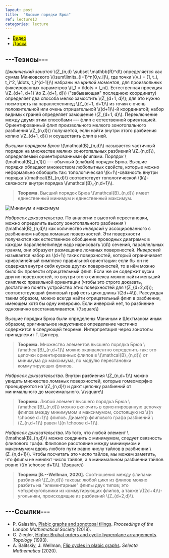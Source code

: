 ```yaml
---
layout: post
title:  "Высшие порядки Брюа"
ref: lecture13
categories: lecture
---
```


+ [<mark>Видео</mark>](https://drive.google.com/file/d/1B7l41Kdr_V-ayuOAdz4Cp0dgpEv3YE_u/view?usp=sharing)
+ [<mark>Доска</mark>]({{site.baseurl}}/whiteboard/lec13.pdf)


## ---Тезисы---

_Циклический зонотоп_ \\(Z_{n,d} \subset \mathbb{R}^d\\) определяется как сумма Минковского \\(\sum\limits_{i=1}^n[0,v_i]\\), где точки \\(v_i = (1, t_i, t_i^2, \ldots, t_i^{d-1})\\) набраны на _кривой моментов_, для произвольных фиксированных параметров \\(t_1 < \ldots < t_n\\). Естественная проекция \\(Z_{d+1, d+1} \to Z_{d+1, d}\\) ("забывающая" последнюю координату) определяет два способа мелко замостить \\(Z_{d+1, d}\\); для это нужно посмотреть на параллелепипед \\(Z_{d+1, d+1}\\) из точки с очень положительной или очень отрицательной \\((d+1)\\)-й координатой; набор видимых граней определяет замощение \\(Z_{d+1, d}\\). Переключение между двумя этим способами --- флип с естественной ориентацией. Ориентированный флип произвольного мелкого зонотопального разбиения \\(Z_{n,d}\\) получается, если найти внутри этого разбиения копию \\(Z_{d+1, d}\\) и осуществить флип в ней.

_Высшим порядком Брюа_ \\(\mathcal{B}\_{n,d}\\) называется частичный порядок на множестве мелких зонотопальных разбиений \\(Z_{n,d}\\), определяемый ориентированными флипами. Порядок \\(\mathcal{B}\_{n,1}\\) --- обычный (слабый) порядок Брюа. Высшие порядки обладают множеством любопытных свойств, которые можно неформально обобщить так: топологическая \\(k+1\\)-связность внутри порядка \\(\mathcal{B}\_{n,d}\\) соответствует топологической \\(k\\)-связности внутри порядка \\(\mathcal{B}\_{n,d+1}\\).

> **Теорема.** Высший порядок Брюа \\(\mathcal{B}_{n,d}\\) имеет единственный минимум и единственный максимум. 

![Минимум и максимум]({{site.baseurl}}/pics/bruhat.jpg "Рисунок: E. Bullock, K. Gravel")

_Набросок доказательства._
По аналогии с высотой перестановки, можно определить высоту зонотопального разбиения \\(\mathcal{B}\_{n,d}\\) как количество _инверсий_ у ассоцированного с разбиением набора ломаных поверхностей. Эти поверхности получаются как естественное обобщение проводных диаграмм: в каждом параллелепипеде надо нарисовать \\(d\\) сечений, параллельных граням, они образуют размещение ломаных поверхностей. _Инверсией_ называется набор из \\(d+1\\) таких поверхностей, который ограничивает криволинейный симплекс правильной ориентации: если бы он не содержал внутри себя кусков других поверхностей, то в нём можно было бы провести отрицательный флип. Если же он содержит куски других поверхностей, то внутри этого сиплекса можно найти меньший симплекс правильной ориентации (чтобы это строго доказать, достаточно понять устройство этих поверхностей для \\(Z_{d+2,d}\\); соответствующий флиповый граф есть цикл длины \\(2d+4\\)). Рассуждая таким образом, можно всегда найти отрицательный флип в разбиении, имеющем хотя бы одну инверсию. Если инверсий нет, то разбиение однозначно восстанавливается. 
\\(\square\\)

Высшие порядки Брюа были определены Маниным и Шехтманом иным образом; оригинальное индуктивное определение частично содержится в следующей теореме. Интерпретация через зонотопы принадлежит Г. Циглеру.

> **Теорема.** Множество элементов высшего порядка Брюа \\(\mathcal{B}\_{n,d+1}\\) можно эквивалентно определить так: это цепочки ориентированных флипов в \\(\mathcal{B}\_{n,d}\\) от минимума до максимума, по модулю перестановки коммутирующих флипов.

_Набросок доказательства._
Внутри разбиения \\(Z_{n,d+1}\\) можно увидеть множество ломаных поверхностей, которые гомеоморфно проецируются на \\(Z_{n,d}\\) и дают цепочку разбиений от минимального до максимального.
\\(\square\\)

> **Теорема.** Любой элемент высшего порядка Брюа \\(\mathcal{B}\_{n,d}\\) можно включить в ориентированную цепочку флипов между минимумом и максимумом, состоящую из \\({n \choose d+1}\\) флипов. Диаметр флипового графа разбиений \\(Z_{n,d+1}\\) равен \\({n \choose d+1}\\).

_Набросок доказательства._
Из того, что любой элемент \\(\mathcal{B}\_{n,d}\\) можно соединить с минимумом, следует связность флипового графа.
Флиповое расстояние между минимумом и максимумом вдоль любого пути равно числу тайлов в разбиении \\(Z_{n,d+1}\\). Чтобы посчитать это число тайлов, мы можем заметить, что флипы не меняют число тайлов, а в минимальном разбиении тайлов ровно \\({n \choose d+1}\\).
\\(\square\\)

> **Теорема [B.--Wellman, 2020].** Соотношения между флипами разбиений \\(Z_{n,d}\\) таковы: любой цикл из флипов можно разбить на "элементарные" флипы двух типов; это четырёхугольники из коммутирующих флипов, а также \\((2d+4)\\)-угольники, происходящие из разбиений \\(Z\_{d+2,d}\\).


## ---Cсылки---
+ P. Galashin, [Plabic graphs and zonotopal tilings](https://londmathsoc.onlinelibrary.wiley.com/doi/abs/10.1112/plms.12139). _Proceedings of the London Mathematical Society_ (2018).
+ G. Ziegler, [Higher Bruhat orders and cyclic hyperplane arrangements](https://opus4.kobv.de/opus4-zib/files/60/SC-91-10.pdf). _Topology_ (1993).
+ A. Balitskiy, J. Wellman, [Flip cycles in plabic graphs](https://link.springer.com/article/10.1007/s00029-020-0544-1). _Selecta Mathematica_ (2020).